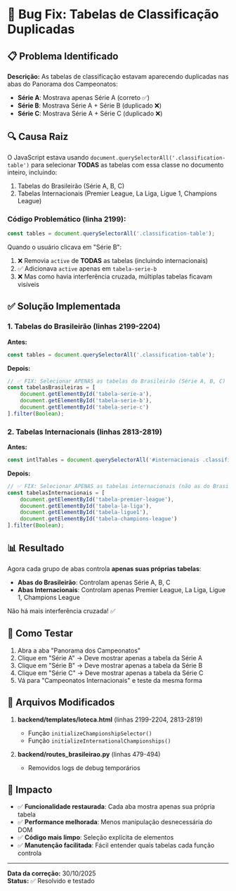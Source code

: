 # 🐛 Bug Fix: Tabelas de Classificação Duplicadas

## 📋 Problema Identificado

**Descrição:** As tabelas de classificação estavam aparecendo duplicadas nas abas do Panorama dos Campeonatos:

- **Série A**: Mostrava apenas Série A (correto ✅)
- **Série B**: Mostrava Série A + Série B (duplicado ❌)
- **Série C**: Mostrava Série A + Série C (duplicado ❌)

## 🔍 Causa Raiz

O JavaScript estava usando `document.querySelectorAll('.classification-table')` para selecionar **TODAS** as tabelas com essa classe no documento inteiro, incluindo:

1. Tabelas do Brasileirão (Série A, B, C)
2. Tabelas Internacionais (Premier League, La Liga, Ligue 1, Champions League)

### Código Problemático (linha 2199):

```javascript
const tables = document.querySelectorAll('.classification-table');
```

Quando o usuário clicava em "Série B":
1. ❌ Removia `active` de **TODAS** as tabelas (incluindo internacionais)
2. ✅ Adicionava `active` apenas em `tabela-serie-b`
3. ❌ Mas como havia interferência cruzada, múltiplas tabelas ficavam visíveis

## ✅ Solução Implementada

### 1. Tabelas do Brasileirão (linhas 2199-2204)

**Antes:**
```javascript
const tables = document.querySelectorAll('.classification-table');
```

**Depois:**
```javascript
// ✅ FIX: Selecionar APENAS as tabelas do Brasileirão (Série A, B, C)
const tabelasBrasileiras = [
    document.getElementById('tabela-serie-a'),
    document.getElementById('tabela-serie-b'),
    document.getElementById('tabela-serie-c')
].filter(Boolean);
```

### 2. Tabelas Internacionais (linhas 2813-2819)

**Antes:**
```javascript
const intlTables = document.querySelectorAll('#internacionais .classification-table');
```

**Depois:**
```javascript
// ✅ FIX: Selecionar APENAS as tabelas internacionais (não as do Brasileirão)
const tabelasInternacionais = [
    document.getElementById('tabela-premier-league'),
    document.getElementById('tabela-la-liga'),
    document.getElementById('tabela-ligue1'),
    document.getElementById('tabela-champions-league')
].filter(Boolean);
```

## 📊 Resultado

Agora cada grupo de abas controla **apenas suas próprias tabelas**:

- **Abas do Brasileirão**: Controlam apenas Série A, B, C
- **Abas Internacionais**: Controlam apenas Premier League, La Liga, Ligue 1, Champions League

Não há mais interferência cruzada! ✅

## 🧪 Como Testar

1. Abra a aba "Panorama dos Campeonatos"
2. Clique em "Série A" → Deve mostrar apenas a tabela da Série A
3. Clique em "Série B" → Deve mostrar apenas a tabela da Série B
4. Clique em "Série C" → Deve mostrar apenas a tabela da Série C
5. Vá para "Campeonatos Internacionais" e teste da mesma forma

## 📝 Arquivos Modificados

1. **backend/templates/loteca.html** (linhas 2199-2204, 2813-2819)
   - Função `initializeChampionshipSelector()`
   - Função `initializeInternationalChampionships()`

2. **backend/routes_brasileirao.py** (linhas 479-494)
   - Removidos logs de debug temporários

## 🎯 Impacto

- ✅ **Funcionalidade restaurada**: Cada aba mostra apenas sua própria tabela
- ✅ **Performance melhorada**: Menos manipulação desnecessária do DOM
- ✅ **Código mais limpo**: Seleção explícita de elementos
- ✅ **Manutenção facilitada**: Fácil entender quais tabelas cada função controla

---

**Data da correção:** 30/10/2025  
**Status:** ✅ Resolvido e testado

